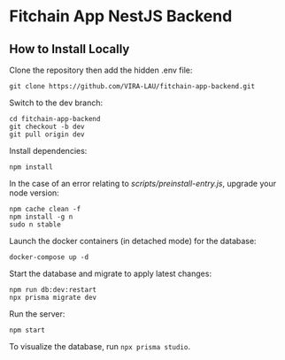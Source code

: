 # Fitchain App NestJS Backend

## How to Install Locally

Clone the repository then add the hidden .env file:
```
git clone https://github.com/VIRA-LAU/fitchain-app-backend.git
```

Switch to the dev branch:
```
cd fitchain-app-backend
git checkout -b dev
git pull origin dev
```

Install dependencies:
```
npm install
```

In the case of an error relating to *scripts/preinstall-entry.js*, upgrade your node version:
```
npm cache clean -f
npm install -g n
sudo n stable
```

Launch the docker containers (in detached mode) for the database:
```
docker-compose up -d
```

Start the database and migrate to apply latest changes:
```
npm run db:dev:restart
npx prisma migrate dev
```

Run the server:
```
npm start
```

To visualize the database, run `npx prisma studio`.
